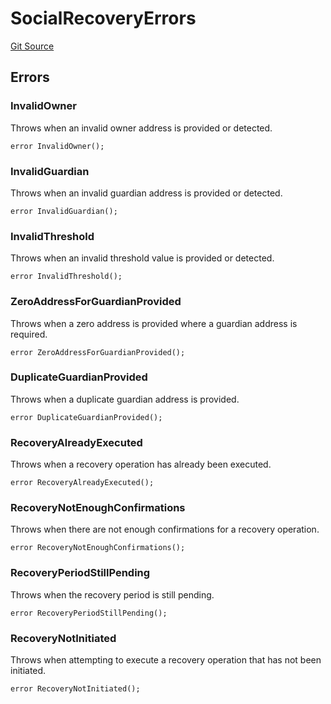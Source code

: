 # SocialRecoveryErrors
[Git Source](https://github.com/TrueWallet/contracts/blob/5a052bc82f5ecbfdc3b7fb992a66fa5b770bcc4b/src/common/Errors.sol)


## Errors
### InvalidOwner
Throws when an invalid owner address is provided or detected.


```solidity
error InvalidOwner();
```

### InvalidGuardian
Throws when an invalid guardian address is provided or detected.


```solidity
error InvalidGuardian();
```

### InvalidThreshold
Throws when an invalid threshold value is provided or detected.


```solidity
error InvalidThreshold();
```

### ZeroAddressForGuardianProvided
Throws when a zero address is provided where a guardian address is required.


```solidity
error ZeroAddressForGuardianProvided();
```

### DuplicateGuardianProvided
Throws when a duplicate guardian address is provided.


```solidity
error DuplicateGuardianProvided();
```

### RecoveryAlreadyExecuted
Throws when a recovery operation has already been executed.


```solidity
error RecoveryAlreadyExecuted();
```

### RecoveryNotEnoughConfirmations
Throws when there are not enough confirmations for a recovery operation.


```solidity
error RecoveryNotEnoughConfirmations();
```

### RecoveryPeriodStillPending
Throws when the recovery period is still pending.


```solidity
error RecoveryPeriodStillPending();
```

### RecoveryNotInitiated
Throws when attempting to execute a recovery operation that has not been initiated.


```solidity
error RecoveryNotInitiated();
```

